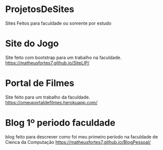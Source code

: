 # ProjetosDeSites
Sites Feitos para faculdade ou somente por estudo

# Site do Jogo
Site feito com bootstrap para um trabalho na faculdade.
https://matheusfortes7.github.io/SiteLIP/

# Portal de Filmes
Site feito para um trabalho da faculdade.
https://omeuportaldefilmes.herokuapp.com/

# Blog 1º periodo faculdade
blog feito para descrever como foi meu primeiro período na faculdade de Cienca da Computação
https://matheusfortes7.github.io/BlogPessoal/
